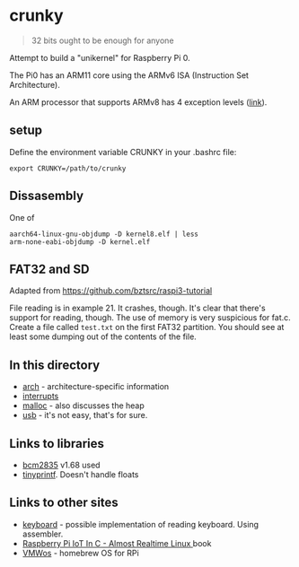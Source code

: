 # crunky

> 32 bits ought to be enough for anyone


Attempt to build a "unikernel" for Raspberry Pi 0.

The Pi0 has an ARM11 core using the ARMv6 ISA (Instruction Set Architecture).

An ARM processor that supports ARMv8 has 4 exception levels ([link](https://s-matyukevich.github.io/raspberry-pi-os/docs/lesson02/rpi-os.html)).

## setup

Define the environment variable CRUNKY in your .bashrc file:
```
export CRUNKY=/path/to/crunky
```


## Dissasembly

One of 
```
aarch64-linux-gnu-objdump -D kernel8.elf | less
arm-none-eabi-objdump -D kernel.elf 
```

## FAT32 and SD

Adapted from https://github.com/bztsrc/raspi3-tutorial

File reading is in example 21. It crashes, though. It's clear that there's support for reading, though.
The use of memory is very suspicious for fat.c. Create a file called `test.txt` on the first FAT32
partition. You should see at least some dumping out of the contents of the file.


## In this directory

* [arch](arch.md) - architecture-specific information
* [interrupts](interrupts.md)
* [malloc](malloc.md) - also discusses the heap
* [usb](usb) - it's not easy, that's for sure.

## Links to libraries

* [bcm2835](https://www.airspayce.com/mikem/bcm2835/) v1.68 used
* [tinyprintf](https://github.com/cjlano/tinyprintf.git). Doesn't handle floats

## Links to other sites

* [keyboard](https://www.cl.cam.ac.uk/projects/raspberrypi/tutorials/os/input01.html#keyboards) - possible implementation of reading keyboard. Using assembler.
* [Raspberry Pi IoT In C - Almost Realtime Linux ](https://www.iot-programmer.com/index.php/books/22-raspberry-pi-and-the-iot-in-c/chapters-raspberry-pi-and-the-iot-in-c/33-raspberry-pi-iot-in-c-almost-realtime-linux?showall=1) book
* [VMWos](http://www.deater.net/weave/vmwprod/vmwos/) - homebrew OS for RPi
